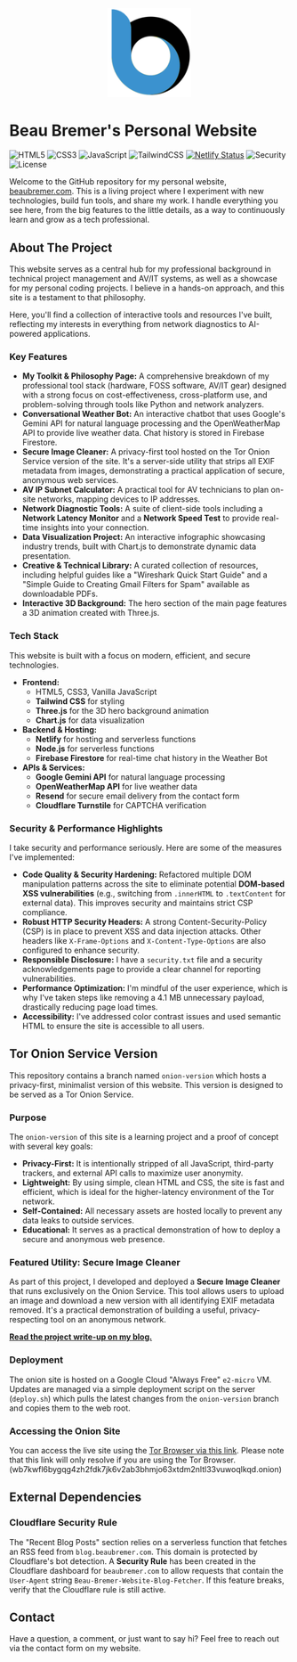 <p align="center">
<img src="img/favicon/favicon_email.svg" alt="alt text" width="150">
</p>

# Beau Bremer's Personal Website

![HTML5](https://img.shields.io/badge/html5-%23E34F26.svg?style=for-the-badge&logo=html5&logoColor=white)
![CSS3](https://img.shields.io/badge/css3-%231572B6.svg?style=for-the-badge&logo=css3&logoColor=white)
![JavaScript](https://img.shields.io/badge/javascript-%23323330.svg?style=for-the-badge&logo=javascript&logoColor=%23F7DF1E)
![TailwindCSS](https://img.shields.io/badge/tailwindcss-%2338B2AC.svg?style=for-the-badge&logo=tailwind-css&logoColor=white)
[![Netlify Status](https://api.netlify.com/api/v1/badges/80028065-01f6-4f67-9922-c62f7feb32b7/deploy-status)](https://app.netlify.com/projects/bb-main-site/deploys)
![Security](https://img.shields.io/badge/Security-Policy-blue.svg)
![License](https://img.shields.io/badge/License-MIT-yellow.svg)


Welcome to the GitHub repository for my personal website, [beaubremer.com](https://beaubremer.com/). This is a living project where I experiment with new technologies, build fun tools, and share my work. I handle everything you see here, from the big features to the little details, as a way to continuously learn and grow as a tech professional.

## About The Project

This website serves as a central hub for my professional background in technical project management and AV/IT systems, as well as a showcase for my personal coding projects. I believe in a hands-on approach, and this site is a testament to that philosophy.

Here, you'll find a collection of interactive tools and resources I've built, reflecting my interests in everything from network diagnostics to AI-powered applications.

### Key Features

  * **My Toolkit & Philosophy Page:** A comprehensive breakdown of my professional tool stack (hardware, FOSS software, AV/IT gear) designed with a strong focus on cost-effectiveness, cross-platform use, and problem-solving through tools like Python and network analyzers.
  * **Conversational Weather Bot:** An interactive chatbot that uses Google's Gemini API for natural language processing and the OpenWeatherMap API to provide live weather data. Chat history is stored in Firebase Firestore.
  * **Secure Image Cleaner:** A privacy-first tool hosted on the Tor Onion Service version of the site. It's a server-side utility that strips all EXIF metadata from images, demonstrating a practical application of secure, anonymous web services.
  * **AV IP Subnet Calculator:** A practical tool for AV technicians to plan on-site networks, mapping devices to IP addresses.
  * **Network Diagnostic Tools:** A suite of client-side tools including a **Network Latency Monitor** and a **Network Speed Test** to provide real-time insights into your connection.
  * **Data Visualization Project:** An interactive infographic showcasing industry trends, built with Chart.js to demonstrate dynamic data presentation.
  * **Creative & Technical Library:** A curated collection of resources, including helpful guides like a "Wireshark Quick Start Guide" and a "Simple Guide to Creating Gmail Filters for Spam" available as downloadable PDFs.
  * **Interactive 3D Background:** The hero section of the main page features a 3D animation created with Three.js.

### Tech Stack

This website is built with a focus on modern, efficient, and secure technologies.

  * **Frontend:**
      * HTML5, CSS3, Vanilla JavaScript
      * **Tailwind CSS** for styling
      * **Three.js** for the 3D hero background animation
      * **Chart.js** for data visualization
  * **Backend & Hosting:**
      * **Netlify** for hosting and serverless functions
      * **Node.js** for serverless functions
      * **Firebase Firestore** for real-time chat history in the Weather Bot
  * **APIs & Services:**
      * **Google Gemini API** for natural language processing
      * **OpenWeatherMap API** for live weather data
      * **Resend** for secure email delivery from the contact form
      * **Cloudflare Turnstile** for CAPTCHA verification

### Security & Performance Highlights

I take security and performance seriously. Here are some of the measures I've implemented:

  * **Code Quality & Security Hardening:** Refactored multiple DOM manipulation patterns across the site to eliminate potential **DOM-based XSS vulnerabilities** (e.g., switching from `.innerHTML` to `.textContent` for external data). This improves security and maintains strict CSP compliance.
  * **Robust HTTP Security Headers:** A strong Content-Security-Policy (CSP) is in place to prevent XSS and data injection attacks. Other headers like `X-Frame-Options` and `X-Content-Type-Options` are also configured to enhance security.
  * **Responsible Disclosure:** I have a `security.txt` file and a security acknowledgements page to provide a clear channel for reporting vulnerabilities.
  * **Performance Optimization:** I'm mindful of the user experience, which is why I've taken steps like removing a 4.1 MB unnecessary payload, drastically reducing page load times.
  * **Accessibility:** I've addressed color contrast issues and used semantic HTML to ensure the site is accessible to all users.

## Tor Onion Service Version

This repository contains a branch named `onion-version` which hosts a privacy-first, minimalist version of this website. This version is designed to be served as a Tor Onion Service.

### Purpose

The `onion-version` of this site is a learning project and a proof of concept with several key goals:

  * **Privacy-First:** It is intentionally stripped of all JavaScript, third-party trackers, and external API calls to maximize user anonymity.
  * **Lightweight:** By using simple, clean HTML and CSS, the site is fast and efficient, which is ideal for the higher-latency environment of the Tor network.
  * **Self-Contained:** All necessary assets are hosted locally to prevent any data leaks to outside services.
  * **Educational:** It serves as a practical demonstration of how to deploy a secure and anonymous web presence.

### Featured Utility: Secure Image Cleaner

As part of this project, I developed and deployed a **Secure Image Cleaner** that runs exclusively on the Onion Service. This tool allows users to upload an image and download a new version with all identifying EXIF metadata removed. It's a practical demonstration of building a useful, privacy-respecting tool on an anonymous network.

**[Read the project write-up on my blog.](https://blog.beaubremer.com/posts/iimage_cleaner_on_a_tor_onion_service/)**

### Deployment

The onion site is hosted on a Google Cloud "Always Free" `e2-micro` VM. Updates are managed via a simple deployment script on the server (`deploy.sh`) which pulls the latest changes from the `onion-version` branch and copies them to the web root.

### Accessing the Onion Site

You can access the live site using the [Tor Browser via this link](http://wb7kwfl6bygqg4zh2fdk7jk6v2ab3bhmjo63xtdm2nltl33vuwoqlkqd.onion). Please note that this link will only resolve if you are using the Tor Browser. (wb7kwfl6bygqg4zh2fdk7jk6v2ab3bhmjo63xtdm2nltl33vuwoqlkqd.onion)

## External Dependencies

### Cloudflare Security Rule

The "Recent Blog Posts" section relies on a serverless function that fetches an RSS feed from `blog.beaubremer.com`. This domain is protected by Cloudflare's bot detection. A **Security Rule** has been created in the Cloudflare dashboard for `beaubremer.com` to allow requests that contain the `User-Agent` string `Beau-Bremer-Website-Blog-Fetcher`. If this feature breaks, verify that the Cloudflare rule is still active.

## Contact

Have a question, a comment, or just want to say hi? Feel free to reach out via the contact form on my website.
